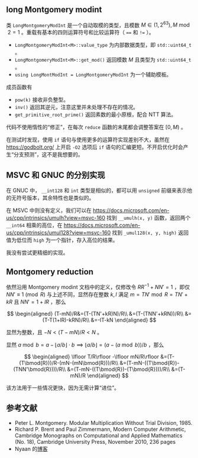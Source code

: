 ## long Montgomery modint

类 `LongMontgomeryModInt` 是一个自动取模的类型，且模数 $M\in(1,2^{63}), M\bmod 2=1$ 。重载有基本的四则运算符号和比较运算符（ `==` 和 `!=` ）。

- `LongMontgomeryModInt<M>::value_type` 为内部数据类型，即 `std::uint64_t` 。
- `LongMontgomeryModInt<M>::get_mod()` 返回模数 $M$ 且类型为 `std::uint64_t` 。
- `using LongMontModInt = LongMontgomeryModInt` 为一个辅助模板。

成员函数有

- `pow(k)` 接收非负整型。
- `inv()` 返回其逆元，注意这里并未处理不存在的情况。
- `get_primitive_root_prime()` 返回素数的最小原根，配合 NTT 算法。

代码不使用惰性的“修正”，在每次 `reduce` 函数的末尾都会调整答案在 $[0,M)$ 。

在测试时发现，使用 `if` 语句与使用更多的运算符实现差别不大，虽然在 <https://godbolt.org/> 上开启 `-O2` 选项后 `if` 语句的汇编更短。不开启优化时会产生“分支预测”，这不是我想要的。

## MSVC 和 GNUC 的分别实现

在 GNUC 中， `__int128` 和 `int` 类型是相似的，都可以用 `unsigned` 前缀来表示他的无符号版本，其余特性也是类似的。

在 MSVC 中则没有定义，我们可以在 <https://docs.microsoft.com/en-us/cpp/intrinsics/umulh?view=msvc-160> 找到 `__umulh(x, y)` 函数，返回两个 `__int64` 相乘的高位，在 <https://docs.microsoft.com/en-us/cpp/intrinsics/umul128?view=msvc-160> 找到 `_umul128(x, y, high)` 返回值为低位而 `high` 为一个指针，存入高位的结果。

我没有尝试更精细的实现。

## Montgomery reduction

依然沿用 Montgomery modint 文档中的定义，仅修改令 $RR^{-1}+NN'=1$ ，即仅 $NN'\equiv 1\pmod{R}$ 与上述不同，显然存在整数 $k,l$ 满足 $m=TN'\bmod{R}=TN'+kR$ 且 $NN'=1+lR$ ，那么

$$
\begin{aligned}
(T-mN)/R&=(T-(TN'+kR)N)/R\\
&=(T-(TNN'+kRN))/R\\
&=(T-T(1+lR)-kRN)/R\\
&=-lT-kN
\end{aligned}
$$

显然为整数，且 $-N\lt (T-mN)/R\lt N$ 。

显然 $a\bmod{b}=a-\lfloor a/b\rfloor \cdot b \implies \lfloor a/b \rfloor =(a-(a\bmod{b}))/b$ ，那么

$$
\begin{aligned}
\lfloor T/R\rfloor -\lfloor mN/R\rfloor &=(T-(T\bmod{R}))/R-(mN-(mN\bmod{R}))/R\\
&=(T-mN-((T\bmod{R})-(TNN'\bmod{R})))/R\\
&=(T-mN-((T\bmod{R})-(T\bmod{R})))/R\\
&=(T-mN)/R
\end{aligned}
$$

该方法用于一些情况更快，因为无需计算“进位”。

## 参考文献

- Peter L. Montgomery. Modular Multiplication Without Trial Division, 1985.
- Richard P. Brent and Paul Zimmermann, Modern Computer Arithmetic, Cambridge Monographs on Computational and Applied Mathematics (No. 18), Cambridge University Press, November 2010, 236 pages
- Nyaan 的[博客](https://nyaannyaan.github.io/docs/modulo/montgomery/)

